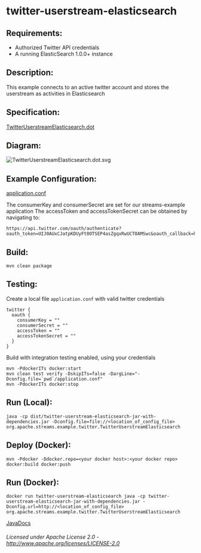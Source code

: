 twitter-userstream-elasticsearch
==============================

Requirements:
-------------
 - Authorized Twitter API credentials
 - A running ElasticSearch 1.0.0+ instance

Description:
------------
This example connects to an active twitter account and stores the userstream as activities in Elasticsearch

Specification:
-----------------

[TwitterUserstreamElasticsearch.dot](TwitterUserstreamElasticsearch.dot "TwitterUserstreamElasticsearch.dot" )

Diagram:
-----------------

![TwitterUserstreamElasticsearch.dot.svg](./TwitterUserstreamElasticsearch.dot.svg)

Example Configuration:
----------------------

[application.conf](application.conf "application.conf" )

The consumerKey and consumerSecret are set for our streams-example application
The accessToken and accessTokenSecret can be obtained by navigating to:

    https://api.twitter.com/oauth/authenticate?oauth_token=UIJ0AUxCJatpKDUyFt0OTSEP4asZgqxRwUCT0AMSwc&oauth_callback=http%3A%2F%2Foauth.streamstutorial.w2odata.com%3A8080%2Fsocialauthdemo%2FsocialAuthSuccessAction.do

Build:
---------

    mvn clean package

Testing:
---------

Create a local file `application.conf` with valid twitter credentials

    twitter {
      oauth {
        consumerKey = ""
        consumerSecret = ""
        accessToken = ""
        accessTokenSecret = ""
      }
    }
    
Build with integration testing enabled, using your credentials

    mvn -PdockerITs docker:start
    mvn clean test verify -DskipITs=false -DargLine="-Dconfig.file=`pwd`/application.conf"
    mvn -PdockerITs docker:stop
        
Run (Local):
------------

    java -cp dist/twitter-userstream-elasticsearch-jar-with-dependencies.jar -Dconfig.file=file://<location_of_config_file> org.apache.streams.example.twitter.TwitterUserstreamElasticsearch

Deploy (Docker):
----------------

    mvn -Pdocker -Ddocker.repo=<your docker host>:<your docker repo> docker:build docker:push

Run (Docker):
-------------

    docker run twitter-userstream-elasticsearch java -cp twitter-userstream-elasticsearch-jar-with-dependencies.jar -Dconfig.url=http://<location_of_config_file> org.apache.streams.example.twitter.TwitterUserstreamElasticsearch

[JavaDocs](apidocs/index.html "JavaDocs")

###### Licensed under Apache License 2.0 - http://www.apache.org/licenses/LICENSE-2.0
